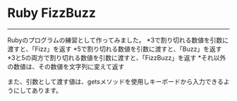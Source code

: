 # Ruby FizzBuzz
***
Rubyのプログラムの練習として作ってみました。
*3で割り切れる数値を引数に渡すと、「Fizz」を返す
*5で割り切れる数値を引数に渡すと、「Buzz」を返す
*3と5の両方で割り切れる数値を引数に渡すと、「FizzBuzz」を返す
*それ以外の数値は、その数値を文字列に変えて返す

また、引数として渡す値は、getsメソッドを使用しキーボードから入力できるようにしてあります。

